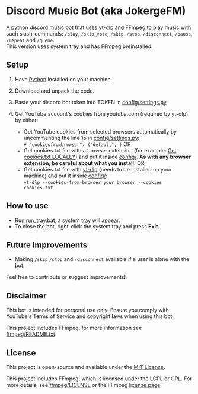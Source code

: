 # Discord Music Bot (aka JokergeFM)

A python discord music bot that uses yt-dlp and FFmpeg to play music with such slash-commands: `/play`, `/skip_vote`, `/skip`, `/stop`, `/disconnect`, `/pause`, `/repeat` and `/queue`.  
This version uses system tray and has FFmpeg preinstalled.

## Setup

1. Have [Python](https://www.python.org/downloads/) installed on your machine.

2. Download and unpack the code.

3. Paste your discord bot token into TOKEN in [config/settings.py](config\settings.py).

4. Get YouTube account's cookies from youtube.com (required by yt-dlp) by either:
   - Get YouTube cookies from selected browsers automatically by uncommenting the line 15 in [config/settings.py](config/settings.py):  
   `# "cookiesfrombrowser": ("default", )`
   OR
   - Get cookies.txt file with a browser extension (for example: [Get cookies.txt LOCALLY](https://chrome.google.com/webstore/detail/get-cookiestxt-locally/cclelndahbckbenkjhflpdbgdldlbecc)) and put it inside [config/](config). **As with any browser extension, be careful about what you install.**
   OR
   - Get cookies.txt file with [yt-dlp](https://github.com/yt-dlp/yt-dlp) (needs to be installed on your machine) and put it inside [config/](config):  
   `yt-dlp --cookies-from-browser your_browser --cookies cookies.txt`

## How to use

- Run [run_tray.bat](run_tray.bat), a system tray will appear.
- To close the bot, right-click the system tray and press **Exit**.

## Future Improvements

- Making `/skip` `/stop` and `/disconnect` available if a user is alone with the bot.

Feel free to contribute or suggest improvements!

## Disclaimer

This bot is intended for personal use only. Ensure you comply with YouTube's Terms of Service and copyright laws when using this bot.

This project includes FFmpeg, for more information see [ffmpeg/README.txt](ffmpeg/README.txt).

## License

This project is open-source and available under the [MIT License](LICENSE).

This project includes FFmpeg, which is licensed under the LGPL or GPL. For more details, see [ffmpeg/LICENSE](ffmpeg/LICENSE) or the FFmpeg [license page](https://ffmpeg.org/legal.html).
